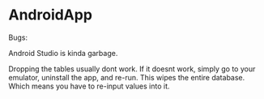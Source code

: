 # AndroidApp

Bugs:

Android Studio is kinda garbage.

Dropping the tables usually dont work. 
If it doesnt work, simply go to your emulator, uninstall the app, and re-run. This wipes the entire database. Which means you have to re-input values into it. 
